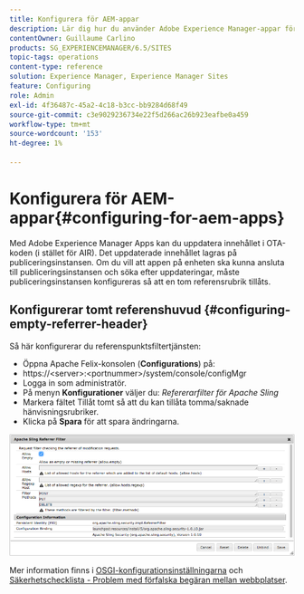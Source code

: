 ```yaml
---
title: Konfigurera för AEM-appar
description: Lär dig hur du använder Adobe Experience Manager-appar för att uppdatera innehållet i OTA-programmet (i stället för AIR).
contentOwner: Guillaume Carlino
products: SG_EXPERIENCEMANAGER/6.5/SITES
topic-tags: operations
content-type: reference
solution: Experience Manager, Experience Manager Sites
feature: Configuring
role: Admin
exl-id: 4f36487c-45a2-4c18-b3cc-bb9284d68f49
source-git-commit: c3e9029236734e22f5d266ac26b923eafbe0a459
workflow-type: tm+mt
source-wordcount: '153'
ht-degree: 1%

---
```


# Konfigurera för AEM-appar{#configuring-for-aem-apps}

Med Adobe Experience Manager Apps kan du uppdatera innehållet i OTA-koden (i stället för AIR). Det uppdaterade innehållet lagras på publiceringsinstansen. Om du vill att appen på enheten ska kunna ansluta till publiceringsinstansen och söka efter uppdateringar, måste publiceringsinstansen konfigureras så att en tom referensrubrik tillåts.

## Konfigurerar tomt referenshuvud {#configuring-empty-referrer-header}

Så här konfigurerar du referenspunktsfiltertjänsten:

* Öppna Apache Felix-konsolen (**Configurations**) på:
* https://&lt;server>:&lt;portnummer>/system/console/configMgr
* Logga in som administratör.
* På menyn **Konfigurationer** väljer du: *Refererarfilter för Apache Sling*
* Markera fältet Tillåt tomt så att du kan tillåta tomma/saknade hänvisningsrubriker.
* Klicka på **Spara** för att spara ändringarna.

![chlimage_1-58](assets/chlimage_1-58a.png)

Mer information finns i [OSGI-konfigurationsinställningarna](/help/sites-deploying/osgi-configuration-settings.md) och [ Säkerhetschecklista - Problem med förfalska begäran mellan webbplatser](/help/sites-administering/security-checklist.md#protect-against-cross-site-request-forgery).
